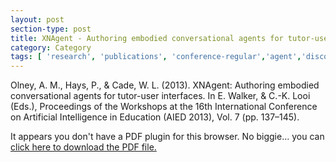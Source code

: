 ```yaml
---
layout: post
section-type: post
title: XNAgent - Authoring embodied conversational agents for tutor-user interfaces
category: Category
tags: [ 'research', 'publications', 'conference-regular','agent','discourse','its','guru' ]
---
```

Olney, A. M., Hays, P., & Cade, W. L. (2013). XNAgent: Authoring embodied conversational agents for tutor-user interfaces. In E. Walker, & C.-K. Looi (Eds.), Proceedings of the Workshops at the 16th International Conference on Artificial Intelligence in Education (AIED 2013), Vol. 7 (pp. 137–145). 

<object data="https://umdrive.memphis.edu/aolney/public/publications/olney_xnagent2013.pdf" type="application/pdf" width="100%" height="600px">
 
  <p>It appears you don't have a PDF plugin for this browser.
  No biggie... you can <a href="https://umdrive.memphis.edu/aolney/public/publications/olney_xnagent2013.pdf">click here to
  download the PDF file.</a></p>
  
</object>
